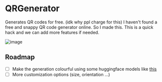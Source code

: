 # QRGenerator
Generates QR codes for free. (idk why ppl charge for this)
I haven't found a free and snappy QR code generator online. So I made this. This is a quick hack and we can add more features if needed.

![image](https://github.com/robinroy03/QRGenerator/assets/115863770/db154e73-2fca-41b8-b480-e622dd4bd0c3)

## Roadmap
- [ ] Make the generation colourful using some huggingface models like [this](https://huggingface.co/spaces/huggingface-projects/QR-code-AI-art-generator)
- [ ] More customization options (size, orientation ...)
